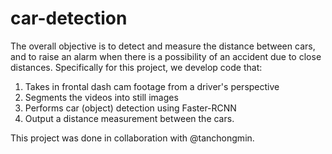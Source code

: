 # car-detection
The overall objective is to detect and measure the distance between cars, and to raise an alarm when there is a possibility of an accident due to close distances. Specifically for this project, we develop code that:
1. Takes in frontal dash cam footage from a driver's perspective
2. Segments the videos into still images
3. Performs car (object) detection using Faster-RCNN
4. Output a distance measurement between the cars.  

This project was done in collaboration with @tanchongmin.   
